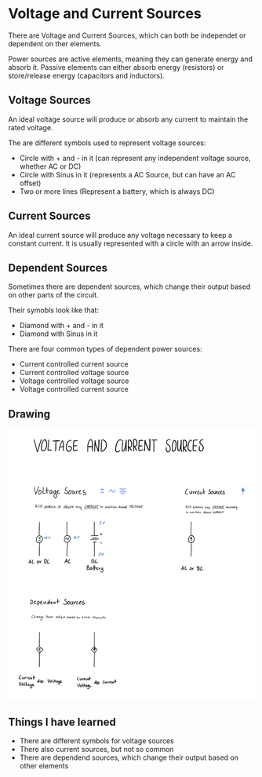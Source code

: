 # Voltage and Current Sources

There are Voltage and Current Sources, which can both be independet or dependent on ther elements.

Power sources are active elements, meaning they can generate energy and absorb it. 
Passive elements can either absorb energy (resistors) or store/release energy (capacitors and inductors).


## Voltage Sources
An ideal voltage source will produce or absorb any current to maintain the rated voltage.

The are different symbols used to represent voltage sources:
- Circle with + and - in it (can represent any independent voltage source, whether AC or DC)
- Circle with Sinus in it (represents a AC Source, but can have an AC offset)
- Two or more lines (Represent a battery, which is always DC)

## Current Sources
An ideal current source will produce any voltage necessary to keep a constant current.
It is usually represented with a circle with an arrow inside.

## Dependent Sources
Sometimes there are dependent sources, which change their output based on other parts of the circuit.

Their symobls look like that:
- Diamond with + and - in it
- Diamond with Sinus in it

There are four common types of dependent power sources:
- Current controlled current source
- Current controlled voltage source
- Voltage controlled voltage source
- Voltage controlled current source

## Drawing

![Graphic showing voltage and current sources](29-Voltage-and-Current-Sources-241116.jpg)

## Things I have learned
- There are different symbols for voltage sources
- There also current sources, but not so common
- There are dependend sources, which change their output based on other elements